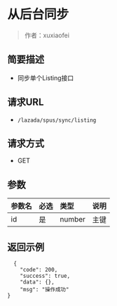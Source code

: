 # 从后台同步

> 作者：xuxiaofei

## 简要描述

- 同步单个Listing接口

## 请求URL
- ` /lazada/spus/sync/listing `
  
## 请求方式
- GET 

## 参数

|参数名|必选|类型|说明|
|:----    |:---|:----- |-----   |
|id |是  |number |主键   |

## 返回示例 

``` 
  {
    "code": 200,
    "success": true,
    "data": {},
    "msg": "操作成功"
}
```